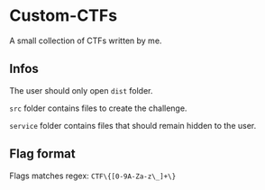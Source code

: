 # Custom-CTFs
A small collection of CTFs written by me.

## Infos

The user should only open `dist` folder.

`src` folder contains files to create the challenge.

`service` folder contains files that should remain hidden to the user.

## Flag format
Flags matches regex: `CTF\{[0-9A-Za-z\_]+\}`
